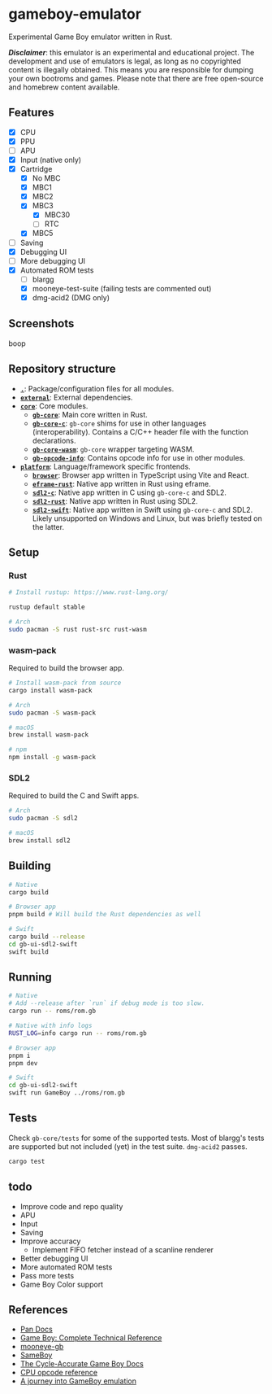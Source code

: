 # gameboy-emulator

Experimental Game Boy emulator written in Rust.

**_Disclaimer_**: this emulator is an experimental and educational project. The development and use of emulators is legal, as long as no copyrighted content is illegally obtained. This means you are responsible for dumping your own bootroms and games. Please note that there are free open-source and homebrew content available.

## Features

- [x] CPU
- [x] PPU
- [ ] APU
- [x] Input (native only)
- [x] Cartridge
  - [x] No MBC
  - [x] MBC1
  - [x] MBC2
  - [x] MBC3
    - [x] MBC30
    - [ ] RTC
  - [x] MBC5
- [ ] Saving
- [x] Debugging UI
- [ ] More debugging UI
- [x] Automated ROM tests
  - [ ] blargg
  - [x] mooneye-test-suite (failing tests are commented out)
  - [x] dmg-acid2 (DMG only)

## Screenshots

boop

## Repository structure

- **[`.`](/)**: Package/configuration files for all modules.
- **[`external`](external/)**: External dependencies.
- **[`core`](core/)**: Core modules.
  - **[`gb-core`](core/gb-core/)**: Main core written in Rust.
  - **[`gb-core-c`](core/gb-core-c/)**: `gb-core` shims for use in other languages (interoperability). Contains a C/C++ header file with the function declarations.
  - **[`gb-core-wasm`](core/gb-core-wasm/)**: `gb-core` wrapper targeting WASM.
  - **[`gb-opcode-info`](core/gb-opcode-info/)**: Contains opcode info for use in other modules.
- **[`platform`](platform/)**: Language/framework specific frontends.
  - **[`browser`](platform/browser/)**: Browser app written in TypeScript using Vite and React.
  - **[`eframe-rust`](platform/eframe-rust/)**: Native app written in Rust using eframe.
  - **[`sdl2-c`](platform/sdl2-c/)**: Native app written in C using `gb-core-c` and SDL2.
  - **[`sdl2-rust`](platform/sdl2-rust/)**: Native app written in Rust using SDL2.
  - **[`sdl2-swift`](platform/sdl2-swift/)**: Native app written in Swift using `gb-core-c` and SDL2. Likely unsupported on Windows and Linux, but was briefly tested on the latter.

## Setup

### Rust

```sh
# Install rustup: https://www.rust-lang.org/

rustup default stable

# Arch
sudo pacman -S rust rust-src rust-wasm
```

### wasm-pack

Required to build the browser app.

```sh
# Install wasm-pack from source
cargo install wasm-pack

# Arch
sudo pacman -S wasm-pack

# macOS
brew install wasm-pack

# npm
npm install -g wasm-pack
```

### SDL2

Required to build the C and Swift apps.

```sh
# Arch
sudo pacman -S sdl2

# macOS
brew install sdl2
```

## Building

```sh
# Native
cargo build

# Browser app
pnpm build # Will build the Rust dependencies as well

# Swift
cargo build --release
cd gb-ui-sdl2-swift
swift build
```

## Running

```sh
# Native
# Add --release after `run` if debug mode is too slow.
cargo run -- roms/rom.gb

# Native with info logs
RUST_LOG=info cargo run -- roms/rom.gb

# Browser app
pnpm i
pnpm dev

# Swift
cd gb-ui-sdl2-swift
swift run GameBoy ../roms/rom.gb
```

## Tests

Check `gb-core/tests` for some of the supported tests. Most of blargg's tests are supported but not included (yet) in the test suite. `dmg-acid2` passes.

```sh
cargo test
```

## todo

- Improve code and repo quality
- APU
- Input
- Saving
- Improve accuracy
  - Implement FIFO fetcher instead of a scanline renderer
- Better debugging UI
- More automated ROM tests
- Pass more tests
- Game Boy Color support

## References

- [Pan Docs](https://gbdev.io/pandocs/)
- [Game Boy: Complete Technical Reference](https://github.com/Gekkio/gb-ctr)
- [mooneye-gb](https://github.com/Gekkio/mooneye-gb)
- [SameBoy](https://github.com/LIJI32/SameBoy)
- [The Cycle-Accurate Game Boy Docs](https://github.com/geaz/emu-gameboy/blob/master/docs/The%20Cycle-Accurate%20Game%20Boy%20Docs.pdf)
- [CPU opcode reference](https://rgbds.gbdev.io/docs/v0.5.2/gbz80.7)
- [A journey into GameBoy emulation](https://robertovaccari.com/blog/2020_09_26_gameboy/)
